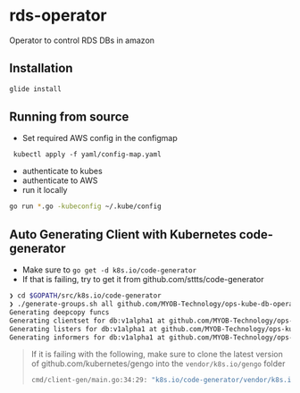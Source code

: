 # rds-operator

Operator to control RDS DBs in amazon

## Installation

```bash
glide install
```

## Running from source

* Set required AWS config in the configmap
```
 kubectl apply -f yaml/config-map.yaml
```

* authenticate to kubes
* authenticate to AWS 
* run it locally
```bash
go run *.go -kubeconfig ~/.kube/config
```

## Auto Generating Client with Kubernetes code-generator

- Make sure to `go get -d k8s.io/code-generator`
- If that is failing, try to get it from github.com/sttts/code-generator

```bash
❯ cd $GOPATH/src/k8s.io/code-generator
❯ ./generate-groups.sh all github.com/MYOB-Technology/ops-kube-db-operator/pkg/client github.com/MYOB-Technology/ops-kube-db-operator/pkg/apis "db:v1alpha1" --go-header-file ./hack/boilerplate.go.txt
Generating deepcopy funcs
Generating clientset for db:v1alpha1 at github.com/MYOB-Technology/ops-kube-db-operator/pkg/client/clientset
Generating listers for db:v1alpha1 at github.com/MYOB-Technology/ops-kube-db-operator/pkg/client/listers
Generating informers for db:v1alpha1 at github.com/MYOB-Technology/ops-kube-db-operator/pkg/client/informers
```

> If it is failing with the following, make sure to clone the latest version of github.com/kubernetes/gengo into the `vendor/k8s.io/gengo` folder
>
> ```bash
> cmd/client-gen/main.go:34:29: "k8s.io/code-generator/vendor/k8s.io/gengo/args".Default().WithoutDefaultFlagParsing undefined (type *"k8s.io/code-generator/vendor/k8s.io/gengo/args".GeneratorArgs has no field or method WithoutDefaultFlagParsing)
> ```
